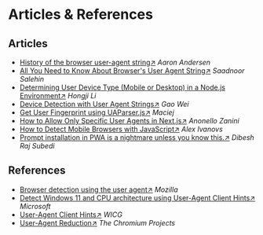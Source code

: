 # Articles & References

## Articles
* [History of the browser user-agent string↗](https://webaim.org/blog/user-agent-string-history/) *Aaron Andersen*
* [All You Need to Know About Browser's User Agent String↗](https://dev.to/saadnoorsalehin/all-you-need-to-know-about-browser-s-user-agent-string-5fe6) *Saadnoor Salehin*
* [Determining User Device Type (Mobile or Desktop) in a Node.js Environment↗](https://levelup.gitconnected.com/determining-user-device-type-mobile-or-desktop-in-a-node-js-environment-e8870bc8f3ea) *Hongji Li*
* [Device Detection with User Agent Strings↗](https://www.aworkinprogress.dev/device-detection-with-ua-strings) *Gao Wei*
* [Get User Fingerprint using UAParser.js↗](https://www.createit.com/blog/get-user-fingerprint-using-uaparser-js/) *Maciej*
* [How to Allow Only Specific User Agents in Next.js↗](https://writech.run/blog/how-to-allow-only-specific-user-agents-in-next-js-f17ed550916c/) *Anonello Zanini*
* [How to Detect Mobile Browsers with JavaScript↗](https://stackdiary.com/detect-mobile-browser-javascript/) *Alex Ivanovs*
* [Prompt installation in PWA is a nightmare unless you know this.↗](https://articles.wesionary.team/prompt-installation-in-pwa-is-a-nightmare-unless-you-know-this-36cb0005e2b2) *Dibesh Raj Subedi*

## References
* [Browser detection using the user agent↗](https://developer.mozilla.org/en-US/docs/Web/HTTP/Browser_detection_using_the_user_agent) *Mozilla*
* [Detect Windows 11 and CPU architecture using User-Agent Client Hints↗](https://learn.microsoft.com/en-us/microsoft-edge/web-platform/how-to-detect-win11) *Microsoft*
* [User-Agent Client Hints↗](https://wicg.github.io/ua-client-hints/) *WICG*
* [User-Agent Reduction↗](https://www.chromium.org/updates/ua-reduction/) *The Chromium Projects*
